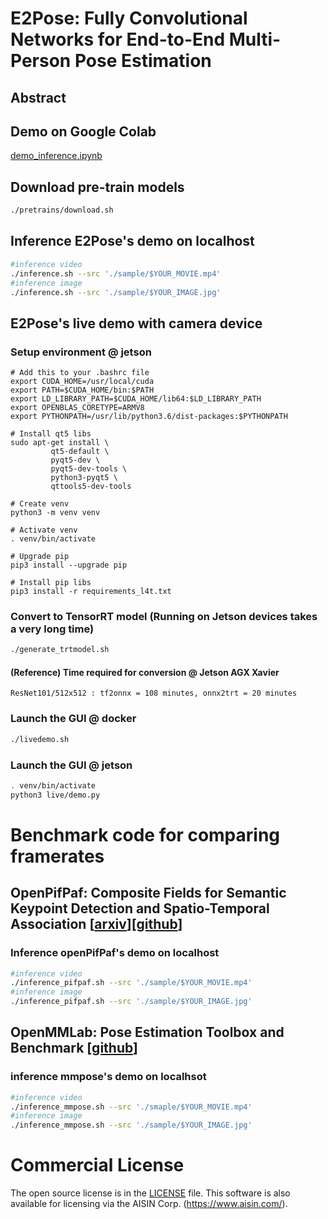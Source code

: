 # E2Pose: Fully Convolutional Networks for End-to-End Multi-Person Pose Estimation

## Abstract

## Demo on Google Colab
[demo_inference.ipynb](http://colab.research.google.com/github/AISIN-TRC/E2Pose/blob/main/demo_inference.ipynb)

## Download pre-train models
```bash
./pretrains/download.sh
```

## Inference E2Pose's demo on localhost
```bash
#inference video
./inference.sh --src './sample/$YOUR_MOVIE.mp4'
#inference image
./inference.sh --src './sample/$YOUR_IMAGE.jpg'
```

## E2Pose's live demo with camera device
### Setup environment @ jetson
    # Add this to your .bashrc file
    export CUDA_HOME=/usr/local/cuda
    export PATH=$CUDA_HOME/bin:$PATH
    export LD_LIBRARY_PATH=$CUDA_HOME/lib64:$LD_LIBRARY_PATH
    export OPENBLAS_CORETYPE=ARMV8
    export PYTHONPATH=/usr/lib/python3.6/dist-packages:$PYTHONPATH

    # Install qt5 libs
    sudo apt-get install \
             qt5-default \
             pyqt5-dev \
             pyqt5-dev-tools \
             python3-pyqt5 \
             qttools5-dev-tools
    
    # Create venv
    python3 -m venv venv

    # Activate venv
    . venv/bin/activate

    # Upgrade pip
    pip3 install --upgrade pip

    # Install pip libs
    pip3 install -r requirements_l4t.txt


### Convert to TensorRT model (Running on Jetson devices takes a very long time)
```bash
./generate_trtmodel.sh
```
#### (Reference) Time required for conversion @ Jetson AGX Xavier
    ResNet101/512x512 : tf2onnx = 108 minutes, onnx2trt = 20 minutes

### Launch the GUI @ docker
```bash
./livedemo.sh
```

### Launch the GUI @ jetson
```bash
. venv/bin/activate
python3 live/demo.py
```

# Benchmark code for comparing framerates
## OpenPifPaf: Composite Fields for Semantic Keypoint Detection and Spatio-Temporal Association [[arxiv](https://arxiv.org/abs/2103.02440)][[github](https://github.com/openpifpaf/openpifpaf)]
### Inference openPifPaf's demo on localhost
```bash
#inference video
./inference_pifpaf.sh --src './sample/$YOUR_MOVIE.mp4'
#inference image
./inference_pifpaf.sh --src './sample/$YOUR_IMAGE.jpg'
```
## OpenMMLab: Pose Estimation Toolbox and Benchmark [[github](https://github.com/open-mmlab/mmpose)]
### inference mmpose's demo on localhsot
```bash
#inference video
./inference_mmpose.sh --src './smaple/$YOUR_MOVIE.mp4'
#inference image
./inference_mmpose.sh --src './sample/$YOUR_IMAGE.jpg'
```


# Commercial License
The open source license is in the [LICENSE](./LICENSE) file. This software is also available for licensing via the AISIN Corp. (https://www.aisin.com/).
